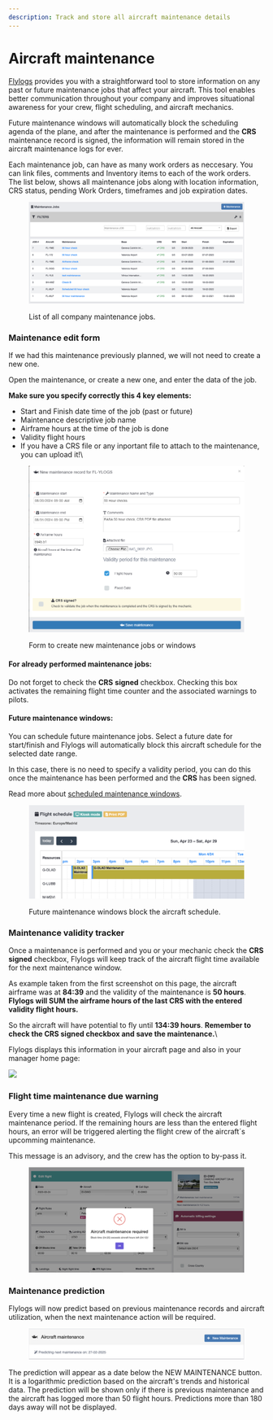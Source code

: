 ```yaml
---
description: Track and store all aircraft maintenance details
---
```


# Aircraft maintenance

[Flylogs](https://www.flylogs.com/) provides you with a straightforward tool to store information on any past or future maintenance jobs that affect your aircraft. This tool enables better communication throughout your company and improves situational awareness for your crew, flight scheduling, and aircraft mechanics.&#x20;

Future maintenance windows will automatically block the scheduling agenda of the plane, and after the maintenance is performed and the **CRS** maintenance record is signed, the information will remain stored in the aircraft maintenance logs for ever.

Each maintenance job, can have as many work orders as neccesary. You can link files, comments and Inventory items to each of the work orders. The list below, shows all maintenance jobs along with location information, CRS status, pending Work Orders, timeframes and job expiration dates.

<figure><img src="../../.gitbook/assets/Screenshot 2025-04-03 at 10.56.43.png" alt=""><figcaption><p>List of all company maintenance jobs.</p></figcaption></figure>

### Maintenance edit form

If we had this maintenance previously planned, we will not need to create a new one.

Open the maintenance, or create a new one, and enter the data of the job.

**Make sure you specify correctly this 4 key elements:**

* Start and Finish date time of the job (past or future)
* Maintenance descriptive job name
* Airframe hours at the time of the job is done
* Validity flight hours
* If you have a CRS file or any inportant file to attach to the maintenance, you can upload it!\


<figure><img src="../../.gitbook/assets/image.png" alt=""><figcaption><p>Form to create new maintenance jobs or windows</p></figcaption></figure>

#### **For already performed maintenance jobs:**

Do not forget to check the **CRS** **signed** checkbox.  Checking this box activates the remaining flight time counter and the associated warnings to pilots.

#### **Future maintenance windows:**

You can schedule future maintenance jobs. Select a future date for start/finish and Flylogs will automatically block this aircraft schedule for the selected date range.

In this case, there is no need to specify a validity period, you can do this once the maintenance has been performed and the **CRS** has been signed.

Read more about [scheduled maintenance windows](schedule-maintenance-windows.md).

<figure><img src="../../.gitbook/assets/Screenshot 2023-04-23 at 11.53.10.png" alt=""><figcaption><p>Future maintenance windows block the aircraft schedule.</p></figcaption></figure>

### Maintenance validity tracker

Once a maintenance is performed and you or your mechanic check the **CRS signed** checkbox, Flylogs will keep track of the aircraft flight time available for the next maintenance window.



As example taken from the first screenshot on this page, the aircraft airframe was at **84:39** and the validity of the maintenance is **50 hours**.\
**Flylogs will SUM the airframe hours of the last CRS with the entered validity flight hours.**

So the aircraft will have potential to fly until **134:39 hours**. **Remember to check the CRS signed checkbox and save the maintenance.**\


Flylogs displays this information in your aircraft page and also in your manager home page:

![](https://tawk.link/61f94bae9bd1f31184da67e3/kb/attachments/ZvqEAD18Km.png)

### Flight time maintenance due warning

Every time a new flight is created, Flylogs will check the aircraft maintenance period. If the remaining hours are less than the entered flight hours, an error will be triggered alerting the flight crew of the aircraft´s upcomming maintenance.

This message is an advisory, and the crew has the option to by-pass it.

<figure><img src="../../.gitbook/assets/Screenshot 2023-03-24 at 16.05.50.png" alt="Aircraft maintenance required advisory message"><figcaption></figcaption></figure>

### Maintenance prediction

Flylogs will now predict based on previous maintenance records and aircraft utilization, when the next maintenance action will be required.

<figure><img src="../../.gitbook/assets/Screenshot 2024-09-10 at 02.23.58.png" alt=""><figcaption></figcaption></figure>

The prediction will appear as a date below the NEW MAINTENANCE button. It is a logarithmic prediction based on the aircraft's trends and historical data. The prediction will be shown only if there is previous maintenance and the aircraft has logged more than 50 flight hours. Predictions more than 180 days away will not be displayed.
